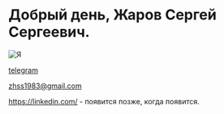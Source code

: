 # Добрый день, Жаров Сергей Сергеевич.

![Я](https://avatars.githubusercontent.com/u/83511510?v=4)

<!---
922 lЗ976lO
--->
[telegram](https://t.me/zhss_83)

zhss1983@gmail.com

https://linkedin.com/ - появится позже, когда появится.

<!---
- 👋 Hi, I’m @zhss1983
- 👀 I’m interested in ...
- 🌱 I’m currently learning ...
- 💞️ I’m looking to collaborate on ...
- 📫 How to reach me ...

zhss1983/zhss1983 is a ✨ special ✨ repository because its `README.md` (this file) appears on your GitHub profile.
You can click the Preview link to take a look at your changes.
--->
